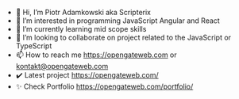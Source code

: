 - 👋 Hi, I’m Piotr Adamkowski aka Scripterix
- 👀 I’m interested in programming JavaScript Angular and React
- 🌱 I’m currently learning mid scope skills
- 💞️ I’m looking to collaborate on project related to the JavaScript or TypeScript
- 📫 How to reach me https://opengateweb.com or kontakt@opengateweb.com
- ✔️ Latest project https://opengateweb.com/
- ✨ Check Portfolio https://opengateweb.com/portfolio/

<!---
Scripterix/Scripterix is a ✨ special ✨ repository because its `README.md` (this file) appears on your GitHub profile.
You can click the Preview link to take a look at your changes.
--->
